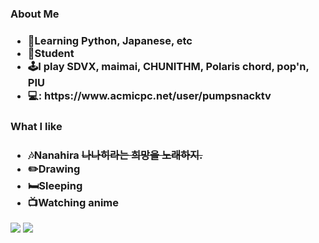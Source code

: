 <h3>About Me<h3>
<ul>
  <li>📖Learning Python, Japanese, etc</li>
  <li>‍🏫Student</li>
  <li>🕹️I play SDVX, maimai, CHUNITHM, Polaris chord, pop'n, PIU</li>
  <li>💻: https://www.acmicpc.net/user/pumpsnacktv</li>
</ul>

<h3>What I like<h3>
<ul>
  <li>🎶Nanahira <del>나나히라는 희망을 노래하지.</del> </li>
  <li>✏️Drawing</li>
  <li>🛏️Sleeping</li>
  <li>📺Watching anime</li>
</ul>
<img src="https://github.com/user-attachments/assets/36d89b77-c356-4a2c-b4d0-ffd195bd5d8e"/>

<img src="http://mazassumnida.wtf/api/v2/generate_badge?boj=pumpsnacktv"/>
